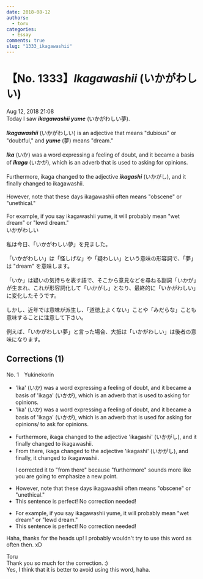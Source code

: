```yaml
---
date: 2018-08-12
authors:
  - toru
categories:
  - Essay
comments: true
slug: "1333_ikagawashii"
---
```


# 【No. 1333】<strong><em>Ikagawashii</em></strong> (いかがわしい)
<div class="date">Aug 12, 2018 21:08</div>
<div id="post"><div id="body_show_ori">
Today I saw <strong><em>ikagawashii yume</em></strong> (いかがわしい夢).<br/><br/><strong><em>Ikagawashii</em></strong> (いかがわしい) is an adjective that means "dubious" or "doubtful," and <strong><em>yume</em></strong> (夢) means "dream."<br/><br/><strong><em>Ika</em></strong> (いか) was a word expressing a feeling of doubt, and it became a basis of <strong><em>ikaga</em></strong> (いかが), which is an adverb that is used to asking for opinions.<br/><br/>Furthermore, ikaga changed to the adjective <strong><em>ikagashi</em></strong> (いかがし), and it finally changed to ikagawashii.<br/><br/>However, note that these days ikagawashii often means "obscene" or "unethical."<br/><br/>For example, if you say ikagawashii yume, it will probably mean "wet dream" or "lewd dream."
</div></div>

<!-- more -->

<div id="post_ja"><div id="body_show_mo">
いかがわしい<br/><br/>私は今日、「いかがわしい夢」を見ました。<br/><br/>「いかがわしい」は「怪しげな」や「疑わしい」という意味の形容詞で、「夢」は "dream" を意味します。<br/><br/>「いか」は疑いの気持ちを表す語で、そこから意見などを尋ねる副詞「いかが」が生まれ、これが形容詞化して「いかがし」となり、最終的に「いかがわしい」に変化したそうです。<br/><br/>しかし、近年では意味が派生し、「道徳上よくない」ことや「みだらな」ことも意味することに注意して下さい。<br/><br/>例えば、「いかがわしい夢」と言った場合、大抵は「いかがわしい」は後者の意味になります。
</div></div>

## Corrections (1)
<div id="block"><div class="first_name"> No. 1　<span class="just_name">Yukinekorin</span></div><div id="block2">
<ul class="correction_field">
<li class="incorrect">'Ika' (いか) was a word expressing a feeling of doubt, and it became a basis of 'ikaga' (いかが), which is an adverb that is used to asking for opinions.</li>
<li class="corrected correct">
'Ika' (いか) was a word expressing a feeling of doubt, and it became a basis of 'ikaga' (いかが), which is an adverb that is used <span class="f_blue">for</span> asking for opinions<span class="f_blue">/ to ask for opinions</span>.
</li>
</ul>
<ul class="correction_field">
<li class="incorrect">Furthermore, ikaga changed to the adjective 'ikagashi' (いかがし), and it finally changed to ikagawashii.</li>
<li class="corrected correct">
<span class="f_blue">From there</span>, ikaga changed to the adjective 'ikagashi' (いかがし), and <span class="f_blue">finally, it </span>changed to ikagawashii.
<p class="correction_comment">I corrected it to "from there" because "furthermore" sounds more like you are going to emphasize a new point.</p>
</li>
</ul>
<ul class="correction_field">
<li class="incorrect">However, note that these days ikagawashii often means "obscene" or "unethical."</li>
<li class="corrected perfect">This sentence is perfect! No correction needed!</li>
</ul>
<ul class="correction_field">
<li class="incorrect">For example, if you say ikagawashii yume, it will probably mean "wet dream" or "lewd dream."</li>
<li class="corrected perfect">This sentence is perfect! No correction needed!</li>
</ul>
<p class="comment_small">
 Haha, thanks for the heads up! I probably wouldn't try to use this word as often then. xD
</p>

</div><div class="name"><span class="just_name">Toru</span><br>
Thank you so much for the correction. :)<br/>Yes, I think that it is better to avoid using this word, haha.
</div>
</div>
